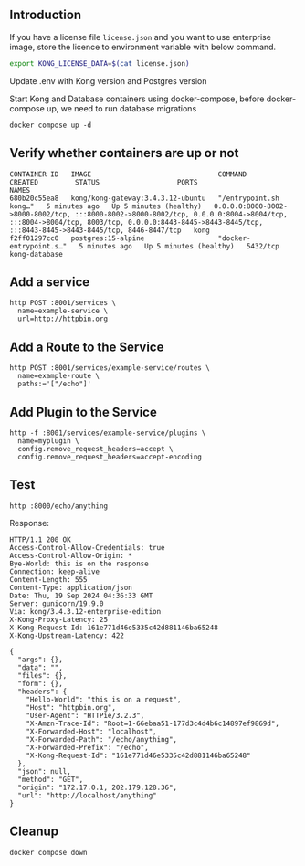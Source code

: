 ## Introduction

If you have a license file `license.json` and you want to use enterprise image, store the licence to environment variable with below command.

```bash
export KONG_LICENSE_DATA=$(cat license.json)
```

Update .env with Kong version and Postgres version

Start Kong and Database containers using docker-compose, before docker-compose up, we need to run database migrations

```shell
docker compose up -d
```

## Verify whether containers are up or not

```shell
CONTAINER ID   IMAGE                               COMMAND                  CREATED         STATUS                   PORTS                                                                                                                                                                                              NAMES
680b20c55ea8   kong/kong-gateway:3.4.3.12-ubuntu   "/entrypoint.sh kong…"   5 minutes ago   Up 5 minutes (healthy)   0.0.0.0:8000-8002->8000-8002/tcp, :::8000-8002->8000-8002/tcp, 0.0.0.0:8004->8004/tcp, :::8004->8004/tcp, 8003/tcp, 0.0.0.0:8443-8445->8443-8445/tcp, :::8443-8445->8443-8445/tcp, 8446-8447/tcp   kong
f2ff01297cc0   postgres:15-alpine                  "docker-entrypoint.s…"   5 minutes ago   Up 5 minutes (healthy)   5432/tcp                                                                                                                                                                                           kong-database
```

## Add a service

```shell
http POST :8001/services \
  name=example-service \
  url=http://httpbin.org
```

## Add a Route to the Service

```shell
http POST :8001/services/example-service/routes \
  name=example-route \
  paths:='["/echo"]'
```

## Add Plugin to the Service

```shell
http -f :8001/services/example-service/plugins \
  name=myplugin \
  config.remove_request_headers=accept \
  config.remove_request_headers=accept-encoding
```

## Test

```shell
http :8000/echo/anything
```

Response:

```shell
HTTP/1.1 200 OK
Access-Control-Allow-Credentials: true
Access-Control-Allow-Origin: *
Bye-World: this is on the response
Connection: keep-alive
Content-Length: 555
Content-Type: application/json
Date: Thu, 19 Sep 2024 04:36:33 GMT
Server: gunicorn/19.9.0
Via: kong/3.4.3.12-enterprise-edition
X-Kong-Proxy-Latency: 25
X-Kong-Request-Id: 161e771d46e5335c42d881146ba65248
X-Kong-Upstream-Latency: 422

{
  "args": {},
  "data": "",
  "files": {},
  "form": {},
  "headers": {
    "Hello-World": "this is on a request",
    "Host": "httpbin.org",
    "User-Agent": "HTTPie/3.2.3",
    "X-Amzn-Trace-Id": "Root=1-66ebaa51-177d3c4d4b6c14897ef9869d",
    "X-Forwarded-Host": "localhost",
    "X-Forwarded-Path": "/echo/anything",
    "X-Forwarded-Prefix": "/echo",
    "X-Kong-Request-Id": "161e771d46e5335c42d881146ba65248"
  },
  "json": null,
  "method": "GET",
  "origin": "172.17.0.1, 202.179.128.36",
  "url": "http://localhost/anything"
}
```

## Cleanup

```bash
docker compose down
```